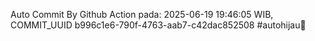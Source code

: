 Auto Commit By Github Action pada: 2025-06-19 19:46:05 WIB, COMMIT_UUID b996c1e6-790f-4763-aab7-c42dac852508 #autohijau🗿
